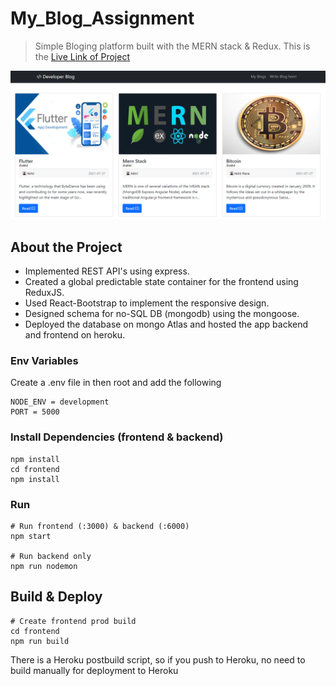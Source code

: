 # My_Blog_Assignment

> Simple Bloging platform built with the MERN stack & Redux.
This is the [Live Link of Project](https://myblogassignment.herokuapp.com/)

![screenshot](https://github.com/itsakhilrana/My_Blog_Assignment/blob/master/uploads/DevBlog.png)

## About the Project

- Implemented REST API's using express.
- Created a global predictable state container for the frontend using ReduxJS.
- Used React-Bootstrap to implement the responsive design.
- Designed schema for no-SQL DB (mongodb) using the mongoose.
- Deployed the database on mongo Atlas and hosted the app backend and frontend on heroku.

### Env Variables

Create a .env file in then root and add the following

```
NODE_ENV = development
PORT = 5000
```

### Install Dependencies (frontend & backend)

```
npm install
cd frontend
npm install
```

### Run

```
# Run frontend (:3000) & backend (:6000)
npm start

# Run backend only
npm run nodemon
```

## Build & Deploy

```
# Create frontend prod build
cd frontend
npm run build
```

There is a Heroku postbuild script, so if you push to Heroku, no need to build manually for deployment to Heroku
